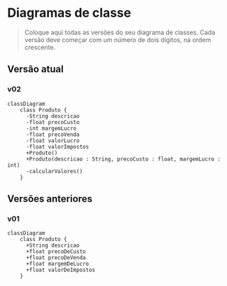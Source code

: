 # Diagramas de classe

> Coloque aqui todas as versões do seu diagrama de classes. Cada versão deve começar com um número de dois dígitos, na ordem crescente.

## Versão atual

### v02

```mermaid
classDiagram
    class Produto {
      -String descricao
      -float precoCusto
      -int margemLucro
      -float precoVenda
      -float valorLucro
      -float valorImpostos
      +Produto()
      +Produto(descricao : String, precoCusto : float, margemLucro : int)
      -calcularValores()
    }
```

## Versões anteriores

### v01

```mermaid
classDiagram
    class Produto {
      +String descricao
      +float precoDeCusto
      +float precoDeVenda
      +float margemDeLucro
      +float valorDeImpostos
    }
```
